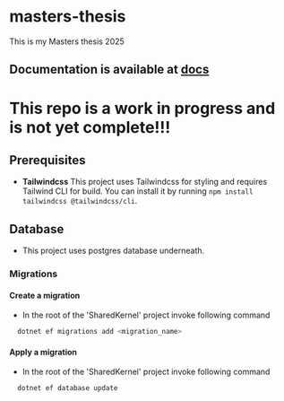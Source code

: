 # masters-thesis
This is my Masters thesis 2025 

## Documentation is available at [docs](https://cleariam.github.io/ClearIAM/)


# This repo is a work in progress and is not yet complete!!!

## Prerequisites

- **Tailwindcss** This project uses Tailwindcss for styling and requires Tailwind CLI for build. You can install it by running `npm install tailwindcss @tailwindcss/cli`.


## Database
 - This project uses postgres database underneath.

### Migrations

 #### Create a migration
 - In the root of the 'SharedKernel' project invoke following command 
```bash
  dotnet ef migrations add <migration_name>
```

#### Apply a migration
- In the root of the 'SharedKernel' project invoke following command 
```bash
  dotnet ef database update
```